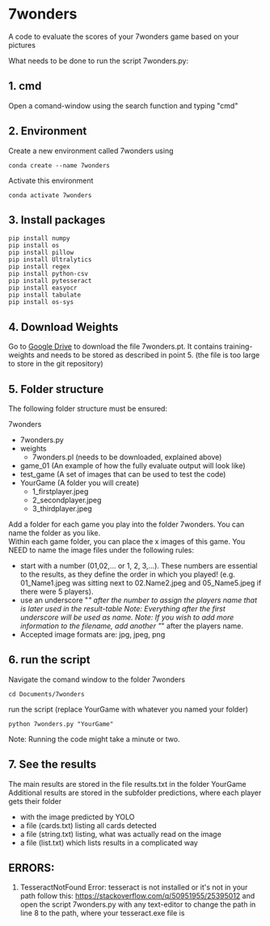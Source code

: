 # 7wonders
A code to evaluate the scores of your 7wonders game based on your pictures

What needs to be done to run the script 7wonders.py:

## 1. cmd
Open a comand-window using the search function and typing "cmd"

## 2. Environment

Create a new environment called 7wonders using

	conda create --name 7wonders
Activate this environment

	conda activate 7wonders

## 3. Install packages

	pip install numpy
	pip install os
	pip install pillow
	pip install Ultralytics
	pip install regex
	pip install python-csv
	pip install pytesseract
	pip install easyocr
	pip install tabulate
	pip install os-sys

## 4. Download Weights

Go to [Google Drive](https://drive.google.com/drive/folders/12xHsoVC9aY1Mlq5WO2irr1ZjvabDPYkH?usp=drive_link) to download the file 7wonders.pt. It contains training-weights and needs to be stored as described in point 5.
(the file is too large to store in the git repository)

## 5. Folder structure

The following folder structure must be ensured:


7wonders
- 7wonders.py  
- weights
 	- 7wonders.pl (needs to be downloaded, explained above)  
- game_01 (An example of how the fully evaluate output will look like)  
- test_game (A set of images that can be used to test the code)  
- YourGame (A folder you will create)  
	- 1_firstplayer.jpeg  
	- 2_secondplayer.jpeg  
	- 3_thirdplayer.jpeg  

Add a folder for each game you play into the folder 7wonders. You can name the folder as you like.  
Within each game folder, you can place the x images of this game. You NEED to name the image files under the following rules:  
- start with a number (01,02,... or 1, 2, 3,...). These numbers are essential to the results, as they define the order in which you played!
		(e.g. 01_Name1.jpeg was sitting next to 02.Name2.jpeg and 05_Name5.jpeg if there were 5 players).
- use an underscore "_" after the number to assign the players name that is later used in the result-table
		Note: Everything after the first underscore will be used as name.
		Note: If you wish to add more information to the filename, add another "_" after the players name.
- Accepted image formats are: jpg, jpeg, png

## 6. run the script

Navigate the comand window to the folder 7wonders  

	cd Documents/7wonders
 
run the script (replace YourGame with whatever you named your folder)  

	python 7wonders.py "YourGame" 


Note: Running the code might take a minute or two.

## 7. See the results
    
The main results are stored in the file results.txt in the folder YourGame  
Additional results are stored in the subfolder predictions, where each player gets their folder  
- with the image predicted by YOLO
- a file (cards.txt) listing all cards detected
- a file (string.txt) listing, what was actually read on the image
- a file (list.txt) which lists results in a complicated way



## ERRORS:
1. TesseractNotFound Error: tesseract is not installed or it's not in your path
	follow this: https://stackoverflow.com/q/50951955/25395012
	and open the script 7wonders.py with any text-editor to change the path in line 8 to the path, where your tesseract.exe file is
